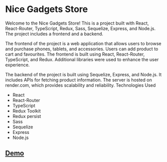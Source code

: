 # Nice Gadgets Store

Welcome to the Nice Gadgets Store! This is a project built with React, React-Router, TypeScript, Redux, Sass, Sequelize, Express, and Node.js. The project includes a frontend and a backend.

The frontend of the project is a web application that allows users to browse and purchase phones, tablets, and accessories. Users can add product to cart and favourites. The frontend is built using React, React-Router, TypeScript, and Redux. Additional libraries were used to enhance the user experience.

The backend of the project is built using Sequelize, Express, and Node.js. It includes APIs for fetching product information. The server is hosted on render.com, which provides scalability and reliability.
Technologies Used

- React
- React-Router
- TypeScript
- Redux Toolkit
- Redux persist
- Sass
- Sequelize
- Express
- Node.js

## [Demo](https://fe-nov22-fivelab.github.io/product_catalog_frontend/#/)


